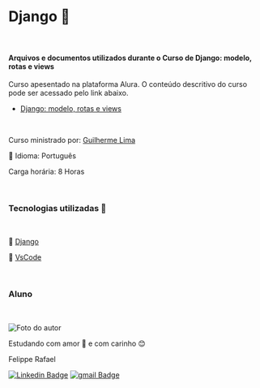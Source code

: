 # Django 🤠
<br>

#### Arquivos e documentos utilizados durante o Curso de Django: modelo, rotas e views

Curso apesentado na plataforma Alura. O conteúdo descritivo do curso pode ser acessado pelo link abaixo.

- [Django: modelo, rotas e views](https://cursos.alura.com.br/course/fundamentos-django-2)

<br>

Curso ministrado por: [Guilherme Lima](https://www.linkedin.com/in/guilherme-lima-458925178/)

💬 Idioma: Português

Carga horária: 8 Horas

<br>



### Tecnologias utilizadas 🔧
<br>

🤠 [Django](https://www.djangoproject.com/)

💽 [VsCode](https://code.visualstudio.com/)

<br>


### Aluno
<br>

![Foto do autor](https://user-images.githubusercontent.com/98472557/151680533-d07e7b10-5c68-4db6-8e59-c4641d6936a5.jpg)

Estudando com amor 💝 e com carinho 😊 

Felippe Rafael

[![Linkedin Badge](https://img.shields.io/badge/-Felippe-blue?style=flat-square&logo=Linkedin&logoColor=white&link=https://www.linkedin.com/in/felippe-rafael/)]( https://www.linkedin.com/in/felippe-rafael/)
[![gmail Badge](https://img.shields.io/badge/-frafaelrls@gmail.com-c14438?style=flat-square&logo=Gmail&logoColor=white&link=mailto:frafaelrls@gmail.com)](mailto:frafealrls@gmail.com)